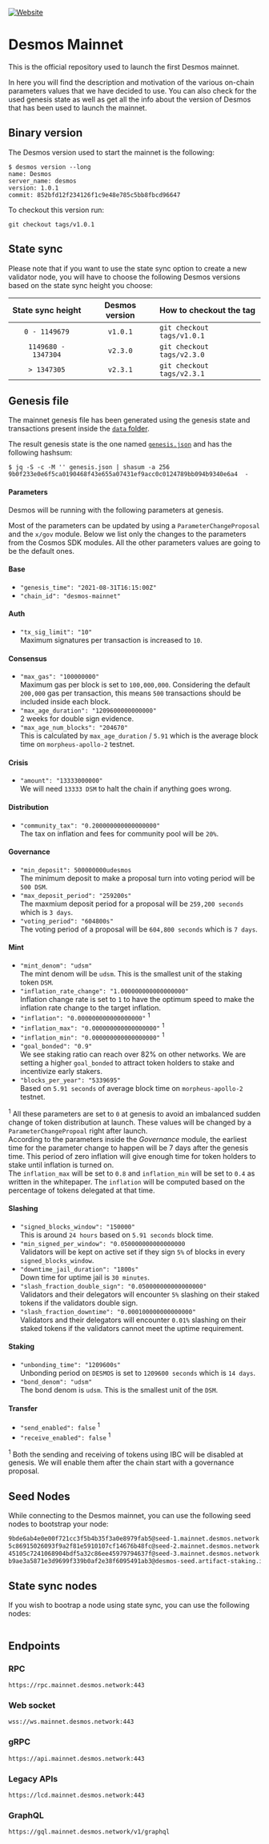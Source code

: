 [![Website](.img/cover.jpg)](https://desmos.network)

# Desmos Mainnet
This is the official repository used to launch the first Desmos mainnet. 

In here you will find the description and motivation of the various on-chain parameters values that we have decided to use.
You can also check for the used genesis state as well as get all the info about the version of Desmos that has been used to launch the mainnet.

## Binary version
The Desmos version used to start the mainnet is the following: 

```shell
$ desmos version --long
name: Desmos
server_name: desmos
version: 1.0.1
commit: 852bfd12f234126f1c9e48e785c5bb8fbcd96647
```

To checkout this version run: 

```
git checkout tags/v1.0.1
```

## State sync 
Please note that if you want to use the state sync option to create a new validator node, 
you will have to choose the following Desmos versions based on the state sync height you choose: 

|  State sync height  | Desmos version | How to checkout the tag    |
|:-------------------:|:--------------:|:---------------------------|
|    `0 - 1149679`    |    `v1.0.1`    | `git checkout tags/v1.0.1` |
| `1149680 - 1347304` |    `v2.3.0`    | `git checkout tags/v2.3.0` |
|     `> 1347305`     |    `v2.3.1`    | `git checkout tags/v2.3.1` |

## Genesis file 
The mainnet genesis file has been generated using the genesis state and transactions present inside the [`data` folder](data).  

The result genesis state is the one named [`genesis.json`](genesis.json) and has the following hashsum:

```shell
$ jq -S -c -M '' genesis.json | shasum -a 256
9b0f233e0e6f5ca0190468f43e655a07431ef9acc0c0124789bb094b9340e6a4  -
```

#### Parameters
Desmos will be running with the following parameters at genesis. 

Most of the parameters can be updated by using a `ParameterChangeProposal` and the `x/gov` module. 
Below we list only the changes to the parameters from the Cosmos SDK modules. 
All the other parameters values are going to be the default ones. 

#### Base
* `"genesis_time": "2021-08-31T16:15:00Z"`
* `"chain_id": "desmos-mainnet"`

#### Auth
* `"tx_sig_limit": "10"`  
   Maximum signatures per transaction is increased to `10`.


#### Consensus
* `"max_gas": "100000000"`  
   Maximum gas per block is set to `100,000,000`. Considering the default `200,000` gas per transaction, this means `500` transactions should be included inside each block.
* `"max_age_duration": "1209600000000000"`  
   2 weeks for double sign evidence.
* `"max_age_num_blocks": "204670"`  
   This is calculated by `max_age_duration` / `5.91` which is the average block time on `morpheus-apollo-2` testnet.

#### Crisis
* `"amount": "13333000000"`  
   We will need `13333 DSM` to halt the chain if anything goes wrong.

#### Distribution
* `"community_tax": "0.200000000000000000"`  
   The tax on inflation and fees for community pool will be `20%`.

#### Governance
* `"min_deposit": 500000000udesmos`  
   The minimum deposit to make a proposal turn into voting period will be `500 DSM`.
* `"max_deposit_period": "259200s"`  
   The maxmium deposit period for a proposal will be `259,200 seconds` which is `3 days`.
* `"voting_period": "604800s"`  
   The voting period of a proposal will be `604,800 seconds` which is `7 days`.

#### Mint
* `"mint_denom": "udsm"`  
   The mint denom will be `udsm`. This is the smallest unit of the staking token `DSM`.
* `"inflation_rate_change": "1.000000000000000000"`  
   Inflation change rate is set to `1` to have the optimum speed to make the inflation rate change to the target inflation.
* `"inflation": "0.000000000000000000"` <sup>1</sup>
* `"inflation_max": "0.000000000000000000"` <sup>1</sup>
* `"inflation_min": "0.000000000000000000"` <sup>1</sup>
* `"goal_bonded": "0.9"`  
   We see staking ratio can reach over 82% on other networks. We are setting a higher `goal_bonded` to attract token holders to stake and incentivize early stakers.
* `"blocks_per_year": "5339695"`  
   Based on `5.91 seconds` of average block time on `morpheus-apollo-2` testnet.

<sup>1</sup> All these parameters are set to `0` at genesis to avoid an imbalanced sudden change of token distribution at launch. 
These values will be changed by a `ParameterChangePropoal` right after launch.   
According to the parameters inside the _Governance_ module, the earliest time for the parameter change to happen will be 7 days after the genesis time. 
This period of zero inflation will give enough time for token holders to stake until inflation is turned on.   
The `inflation_max` will be set to `0.8` and `inflation_min` will be set to `0.4` as written in the whitepaper.
The `inflation` will be computed based on the percentage of tokens delegated at that time.

#### Slashing
* `"signed_blocks_window": "150000"`  
   This is around `24 hours` based on `5.91 seconds` block time.
* `"min_signed_per_window": "0.050000000000000000`  
   Validators will be kept on active set if they sign `5%` of blocks in every `signed_blocks_window`.
* `"downtime_jail_duration": "1800s"`  
   Down time for uptime jail is `30 minutes`.
* `"slash_fraction_double_sign": "0.050000000000000000"`  
   Validators and their delegators will encounter `5%` slashing on their staked tokens if the validators double sign.
* `"slash_fraction_downtime": "0.000100000000000000"`  
   Validators and their delegators will encounter `0.01%` slashing on their staked tokens if the validators cannot meet the uptime requirement.

#### Staking
* `"unbonding_time": "1209600s"`  
   Unbonding period on `DESMOS` is set to `1209600 seconds` which is `14 days`.
* `"bond_denom": "udsm"`  
   The bond denom is `udsm`. This is the smallest unit of the `DSM`.

#### Transfer
* `"send_enabled": false` <sup>1</sup>
* `"receive_enabled": false` <sup>1</sup>

<sup>1</sup> Both the sending and receiving of tokens using IBC will be disabled at genesis. 
We will enable them after the chain start with a governance proposal.  

## Seed Nodes
While connecting to the Desmos mainnet, you can use the following seed nodes to bootstrap your node:

```sh
9bde6ab4e0e00f721cc3f5b4b35f3a0e8979fab5@seed-1.mainnet.desmos.network
5c86915026093f9a2f81e5910107cf14676b48fc@seed-2.mainnet.desmos.network
45105c7241068904bdf5a32c86ee45979794637f@seed-3.mainnet.desmos.network
b9ae3a5871e3d9699f339b0af2e38f6095491ab3@desmos-seed.artifact-staking.io:26656
```

## State sync nodes
If you wish to bootrap a node using state sync, you can use the following nodes:
```sh
```

## Endpoints
### RPC
```
https://rpc.mainnet.desmos.network:443
```

### Web socket
```
wss://ws.mainnet.desmos.network:443
```

### gRPC
```
https://api.mainnet.desmos.network:443
```

### Legacy APIs
```
https://lcd.mainnet.desmos.network:443
```

### GraphQL
```
https://gql.mainnet.desmos.network/v1/graphql
```
